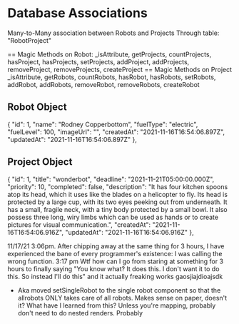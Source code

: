 # Database Associations

Many-to-Many association between Robots and Projects
Through table: "RobotProject"

== Magic Methods on Robot:
\_isAttribute,
getProjects,
countProjects,
hasProject,
hasProjects,
setProjects,
addProject,
addProjects,
removeProject,
removeProjects,
createProject
== Magic Methods on Project
\_isAttribute,
getRobots,
countRobots,
hasRobot,
hasRobots,
setRobots,
addRobot,
addRobots,
removeRobot,
removeRobots,
createRobot

## Robot Object

{
"id": 1,
"name": "Rodney Copperbottom",
"fuelType": "electric",
"fuelLevel": 100,
"imageUrl": "",
"createdAt": "2021-11-16T16:54:06.897Z",
"updatedAt": "2021-11-16T16:54:06.897Z"
},

## Project Object

{
"id": 1,
"title": "wonderbot",
"deadline": "2021-11-21T05:00:00.000Z",
"priority": 10,
"completed": false,
"description": "It has four kitchen spoons atop its head, which it uses like the blades on a helicopter to fly. Its head is protected by a large cup, with its two eyes peeking out from underneath. It has a small, fragile neck, with a tiny body protected by a small bowl. It also possess three long, wiry limbs which can be used as hands or to create pictures for visual communication.",
"createdAt": "2021-11-16T16:54:06.916Z",
"updatedAt": "2021-11-16T16:54:06.916Z"
},

11/17/21 3:06pm. After chipping away at the same thing for 3 hours, I have experienced the bane of every programmer's existence: I was calling the wrong function.
3:17 pm Wtf how can I go from staring at something for 3 hours to finally saying "You know what? It does this. I don't want it to do this. So instead I'll do this" and it actually freaking works gaosjiajdioajsdk

- Aka moved setSingleRobot to the single robot component so that the allrobots ONLY takes care of all robots. Makes sense on paper, doesn't it?
  What have I learned from this? Unless you're mapping, probably don't need to do nested renders. Probably
